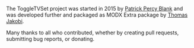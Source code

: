 The ToggleTVSet project was started in 2015 by 
[Patrick Percy Blank](https://github.com/pepebe) and was developed further and 
packaged as MODX Extra package by [Thomas Jakobi](https://github.com/jako).

Many thanks to all who contributed, whether by creating pull requests, submitting bug reports, or donating.